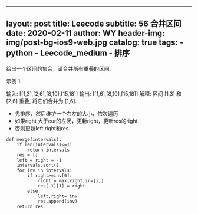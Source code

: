 
---
layout:     post
title:      Leecode
subtitle:   56  合并区间
date:       2020-02-11
author:     WY
header-img: img/post-bg-ios9-web.jpg
catalog: true
tags:
    - python
    - Leecode_medium
    - 排序
---
给出一个区间的集合，请合并所有重叠的区间。

示例 1:

输入: [[1,3],[2,6],[8,10],[15,18]]
输出: [[1,6],[8,10],[15,18]]
解释: 区间 [1,3] 和 [2,6] 重叠, 将它们合并为 [1,6].

- 先排序，然后维护一个右左的大小，依次遍历
- 如果right 大于cur的左闭，更新right，更新res的right
- 否则更新left,right和res


```
def merge(intervals):
    if len(intervals)<=1:
        return intervals
    res = []
    left = right = -1
    intervals.sort()
    for inv in intervals:
        if right>=inv[0]:
            right = max(right,inv[i])
            res[-1][1] = right
        else:
            left,right= inv
            res.append(inv)
    return res
```
